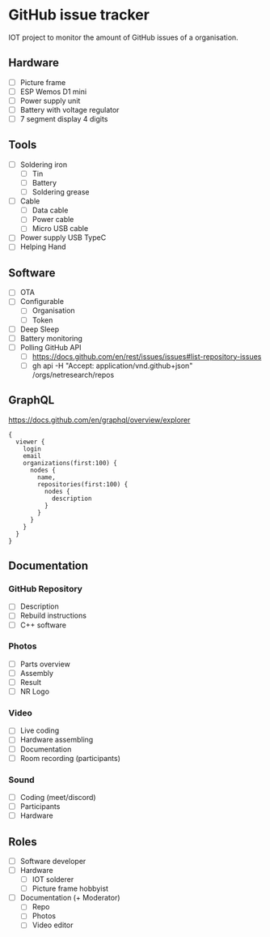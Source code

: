 # GitHub issue tracker

IOT project to monitor the amount of GitHub issues of a organisation.

## Hardware

- [ ] Picture frame
- [ ] ESP Wemos D1 mini
- [ ] Power supply unit
- [ ] Battery with voltage regulator
- [ ] 7 segment display 4 digits

## Tools

- [ ] Soldering iron
  - [ ] Tin
  - [ ] Battery
  - [ ] Soldering grease
- [ ] Cable
  - [ ] Data cable
  - [ ] Power cable
  - [ ] Micro USB cable
- [ ] Power supply USB TypeC
- [ ] Helping Hand

## Software

- [ ] OTA
- [ ] Configurable
  - [ ] Organisation
  - [ ] Token
- [ ] Deep Sleep
- [ ] Battery monitoring
- [ ] Polling GitHub API
  - [ ] https://docs.github.com/en/rest/issues/issues#list-repository-issues
  - [ ] gh api -H "Accept: application/vnd.github+json" /orgs/netresearch/repos

## GraphQL

https://docs.github.com/en/graphql/overview/explorer

```gql
{
  viewer {
    login
    email
    organizations(first:100) {
      nodes {
        name,
        repositories(first:100) {
          nodes {
            description
          }
        }
      }
    }
  }
}
```

## Documentation

### GitHub Repository

- [ ] Description
- [ ] Rebuild instructions
- [ ] C++ software

### Photos

- [ ] Parts overview
- [ ] Assembly
- [ ] Result
- [ ] NR Logo

### Video

- [ ] Live coding
- [ ] Hardware assembling
- [ ] Documentation
- [ ] Room recording (participants)

### Sound

- [ ] Coding (meet/discord)
- [ ] Participants
- [ ] Hardware

## Roles

- [ ] Software developer
- [ ] Hardware
  - [ ] IOT solderer
  - [ ] Picture frame hobbyist
- [ ] Documentation (+ Moderator)
  - [ ] Repo
  - [ ] Photos
  - [ ] Video editor
